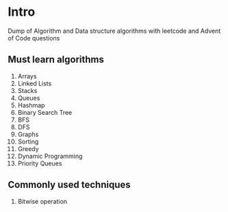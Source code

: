 # Intro
Dump of Algorithm and Data structure algorithms with leetcode and Advent of Code questions

## Must learn algorithms
1. Arrays
2. Linked Lists
3. Stacks
4. Queues
5. Hashmap
6. Binary Search Tree
7. BFS
8. DFS
9. Graphs
10. Sorting
11. Greedy
12. Dynamic Programming
13. Priority Queues

## Commonly used techniques
1. Bitwise operation

